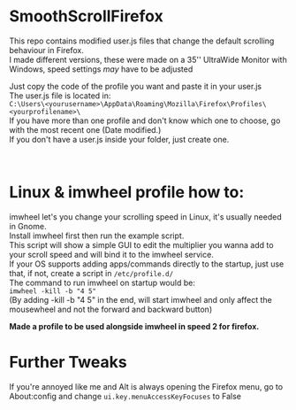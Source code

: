 # SmoothScrollFirefox

This repo contains modified user.js files that change the default scrolling behaviour in Firefox.<br>
I made different versions, these were made on a 35'' UltraWide Monitor with Windows, speed settings *may* have to be adjusted<br>

Just copy the code of the profile you want and paste it in your user.js<br>
The user.js file is located in:<br>
`C:\Users\<yourusername>\AppData\Roaming\Mozilla\Firefox\Profiles\<yourprofilename>\`<br>
If you have more than one profile and don't know which one to choose, go with the most recent one (Date modified.)<br>
If you don't have a user.js inside your folder, just create one.

<br>

# Linux & imwheel profile how to:

imwheel let's you change your scrolling speed in Linux, it's usually needed in Gnome.<br>
Install imwheel first then run the example script.<br>
This script will show a simple GUI to edit the multiplier you wanna add to your scroll speed and will bind it to the imwheel service.<br>
If your OS supports adding apps/commands directly to the startup, just use that, if not, create a script in ```/etc/profile.d/```<br>
The command to run imwheel on startup would be:<br>
```imwheel -kill -b "4 5"```<br>
(By adding -kill -b "4 5" in the end, will start imwheel and only affect the mousewheel and not the forward and backward button)

**Made a profile to be used alongside imwheel in speed 2 for firefox.**

# Further Tweaks

If you're annoyed like me and Alt is always opening the Firefox menu, go to About:config and change ```ui.key.menuAccessKeyFocuses``` to False

